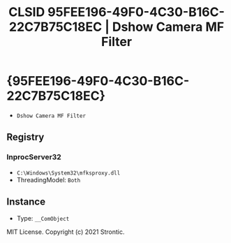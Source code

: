 ﻿---
title: "CLSID 95FEE196-49F0-4C30-B16C-22C7B75C18EC | Dshow Camera MF Filter"
excerpt: What is COM-Object CLSID 95FEE196-49F0-4C30-B16C-22C7B75C18EC?
---

# {95FEE196-49F0-4C30-B16C-22C7B75C18EC}

* `Dshow Camera MF Filter`

## Registry


### InprocServer32

* `C:\Windows\System32\mfksproxy.dll`
* ThreadingModel: `Both`

## Instance

* Type: `__ComObject`

MIT License. Copyright (c) 2021 Strontic.


